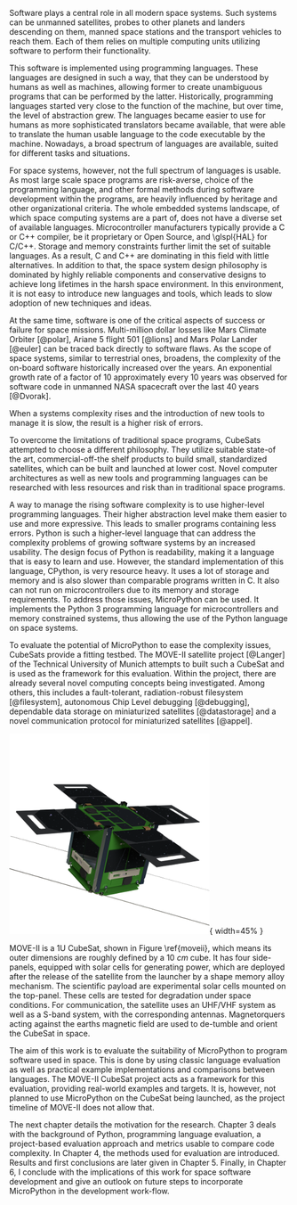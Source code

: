 Software plays a central role in all modern space systems. Such systems can be unmanned satellites, probes to other planets and landers descending on them, manned space stations and the transport vehicles to reach them. Each of them relies on multiple computing units utilizing software to perform their functionality.

This software is implemented using programming languages. These languages are designed in such a way, that they can be understood by humans as well as machines, allowing former to create unambiguous programs that can be performed by the latter. Historically, programming languages started very close to the function of the machine, but over time, the level of abstraction grew. The languages became easier to use for humans as more sophisticated translators became available, that were able to translate the human usable language to the code executable by the machine. Nowadays, a broad spectrum of languages are available, suited for different tasks and situations.

For space systems, however, not the full spectrum of languages is usable. As most large scale space programs are risk-averse, choice of the programming language, and other formal methods during software development within the programs, are heavily influenced by heritage and other organizational criteria. The whole embedded systems landscape, of which space computing systems are a part of, does not have a diverse set of available languages. Microcontroller manufacturers typically provide a C or C++ compiler, be it proprietary or Open Source, and \\glspl{HAL} for C/C++. Storage and memory constraints further limit the set of suitable languages. As a result, C and C++ are dominating in this field with little alternatives. In addition to that, the space system design philosophy is dominated by highly reliable components and conservative designs to achieve long lifetimes in the harsh space environment. In this environment, it is not easy to introduce new languages and tools, which leads to slow adoption of new techniques and ideas.

At the same time, software is one of the critical aspects of success or failure for space missions. Multi-million dollar losses like Mars Climate Orbiter [@polar], Ariane 5 flight 501 [@lions] and Mars Polar Lander [@euler] can be traced back directly to software flaws. As the scope of space systems, similar to terrestrial ones, broadens, the complexity of the on-board software historically increased over the years. An exponential growth rate of a factor of 10 approximately every 10 years was observed for software code in unmanned NASA spacecraft over the last 40 years [@Dvorak].

When a systems complexity rises and the introduction of new tools to manage it is slow, the result is a higher risk of errors.

To overcome the limitations of traditional space programs, CubeSats attempted to choose a different philosophy. They utilize suitable state-of the art, commercial-off-the shelf products to build small, standardized satellites, which can be built and launched at lower cost. Novel computer architectures as well as new tools and programming languages can be researched with less resources and risk than in traditional space programs.

A way to manage the rising software complexity is to use higher-level programming languages. Their higher abstraction level make them easier to use and more expressive. This leads to smaller programs containing less errors. Python is such a higher-level language that can address the complexity problems of growing software systems by an increased usability. The design focus of Python is readability, making it a language that is easy to learn and use. However, the standard implementation of this language, CPython, is very resource heavy. It uses a lot of storage and memory and is also slower than comparable programs written in C. It also can not run on microcontrollers due to its memory and storage requirements.
To address those issues, MicroPython can be used. It implements the Python 3 programming language for microcontrollers and memory constrained systems, thus allowing the use of the Python language on space systems.

To evaluate the potential of MicroPython to ease the complexity issues, CubeSats provide a fitting testbed. The MOVE-II satellite project [@Langer] of the Technical University of Munich attempts to built such a CubeSat and is used as the framework for this evaluation. Within the project, there are already several novel computing concepts being investigated. Among others, this includes a fault-tolerant, radiation-robust filesystem [@filesystem], autonomous Chip Level debugging [@debugging], dependable data storage on miniaturized satellites [@datastorage] and a novel communication protocol for miniaturized satellites [@appel].

![MOVE-II Satellite Rendering\\label{moveii}](resources/figs/rendering_move_ii_web.png){ width=45% }

MOVE-II is a 1U CubeSat, shown in Figure \\ref{moveii}, which means its outer dimensions are roughly defined by a $10~cm$ cube. It has four side-panels, equipped with solar cells for generating power, which are deployed after the release of the satellite from the launcher by a shape memory alloy mechanism. The scientific payload are experimental solar cells mounted on the top-panel. These cells are tested for degradation under space conditions. For communication, the satellite uses an UHF/VHF system as well as a S-band system, with the corresponding antennas. Magnetorquers acting against the earths magnetic field are used to de-tumble and orient the CubeSat in space.

The aim of this work is to evaluate the suitability of MicroPython to program software used in space. This is done by using classic language evaluation as well as practical example implementations and comparisons between languages. The MOVE-II CubeSat project acts as a framework for this evaluation, providing real-world examples and targets. It is, however, not planned to use MicroPython on the CubeSat being launched, as the project timeline of MOVE-II does not allow that.

The next chapter details the motivation for the research. Chapter 3 deals with the background of Python, programming language evaluation, a project-based evaluation approach and metrics usable to compare code complexity. In Chapter 4, the methods used for evaluation are introduced. Results and first conclusions are later given in Chapter 5. Finally, in Chapter 6, I conclude with the implications of this work for space software development and give an outlook on future steps to incorporate MicroPython in the development work-flow.
